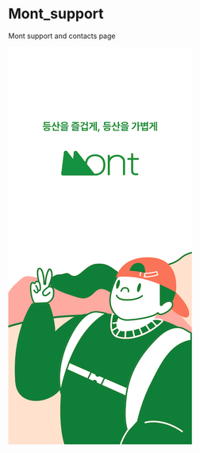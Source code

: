 # Mont_support
Mont support and contacts page

![](https://github.com/iOSswiftProject/Mont_support/blob/main/Mont.png)